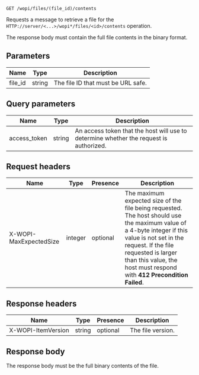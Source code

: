 `GET /wopi/files/(file_id)/contents`

Requests a message to retrieve a file for the `HTTP://server/<...>/wopi*/files/<id>/contents` operation.

The response body must contain the full file contents in the binary format.

## Parameters

| Name     | Type   | Description                        |
| -------- | ------ | ---------------------------------- |
| file\_id | string | The file ID that must be URL safe. |

## Query parameters

| Name          | Type   | Description                                                                            |
| ------------- | ------ | -------------------------------------------------------------------------------------- |
| access\_token | string | An access token that the host will use to determine whether the request is authorized. |

## Request headers

| Name                   | Type    | Presence | Description                                                                                                                                                                                                                                                        |
| ---------------------- | ------- | -------- | ------------------------------------------------------------------------------------------------------------------------------------------------------------------------------------------------------------------------------------------------------------------ |
| X-WOPI-MaxExpectedSize | integer | optional | The maximum expected size of the file being requested. The host should use the maximum value of a 4-byte integer if this value is not set in the request. If the file requested is larger than this value, the host must respond with **412 Precondition Failed**. |

## Response headers

| Name               | Type   | Presence | Description       |
| ------------------ | ------ | -------- | ----------------- |
| X-WOPI-ItemVersion | string | optional | The file version. |

## Response body

The response body must be the full binary contents of the file.
